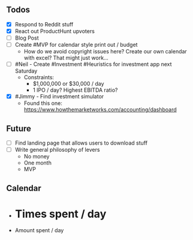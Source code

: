 ## Todos
- [x] Respond to Reddit stuff
- [x] React out ProductHunt upvoters
- [ ] Blog Post
- [ ] Create #MVP for calendar style print out / budget
	- How do we avoid copyright issues here? Create our own calendar with excel? That might just work...
- [ ] #Neil - Create #Investment #Heuristics for investment app next Saturday
	- Constraints: 
		- $1,000,000 or $30,000 / day
		- 1 IPO / day? Highest EBITDA ratio? 
- [x] #Jimmy - Find investment simulator 
	- Found this one: https://www.howthemarketworks.com/accounting/dashboard


## Future
- [ ] Find landing page that allows users to download stuff
- [ ] Write general philosophy of levers
	- No money
	- One month
	- MVP


## Calendar
- # Times spent / day
- Amount spent / day
